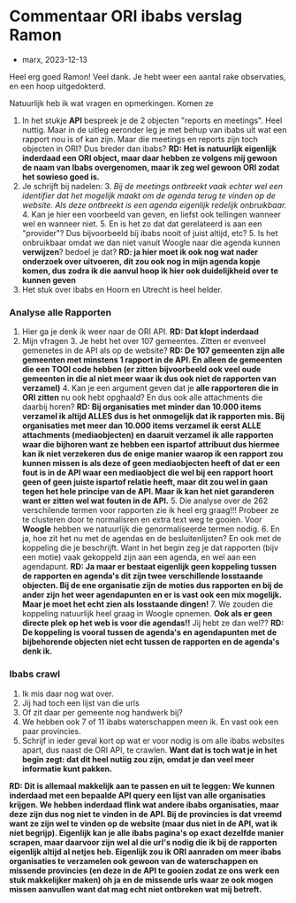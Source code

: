 # Commentaar ORI ibabs verslag Ramon

* marx, 2023-12-13

Heel erg goed Ramon! Veel dank. Je hebt weer een aantal rake observaties, en een hoop uitgedokterd.

Natuurlijk heb ik wat vragen en opmerkingen. Komen ze

1. In het stukje **API** bespreek je de 2 objecten "reports en meetings". Heel nuttig. Maar in de uitleg eeronder leg je met behup van ibabs uit wat een rapport nou is of kan zijn. Maar die meetings en reports zijn toch objecten in ORI? Dus breder dan ibabs? **RD: Het is natuurlijk eigenlijk inderdaad een ORI object, maar daar hebben ze volgens mij gewoon de naam van Ibabs overgenomen, maar ik zeg wel gewoon ORI zodat het sowieso goed is.** 
2. Je schrijft bij nadelen: 
    3. *Bij de meetings ontbreekt vaak echter wel een identifier dat het mogelijk maakt om de agenda terug te vinden op de website. Als deze ontbreekt is een agenda eigenlijk redelijk onbruikbaar.*
    4. Kan je hier een voorbeeld van geven, en liefst ook tellingen wanneer wel en wanneer niet. 
    5. En is het zo dat dat gerelateerd is aan een "provider"? Dus bijvoorbeeld bij ibabs nooit of juist altijd, etc?
    5. Is het onbruikbaar omdat we dan niet vanuit Woogle naar die agenda kunnen **verwijzen**? bedoel je dat?
       **RD: ja hier moet ik ook nog wat nader onderzoek over uitvoeren, dit zou ook nog in mijn agenda kopje komen, dus zodra ik die aanvul hoop ik hier ook duidelijkheid over te kunnen geven**
3. Het stuk over ibabs en Hoorn en Utrecht is heel helder.

### Analyse alle Rapporten

1. Hier ga je denk ik weer naar de ORI API. **RD: Dat klopt inderdaad**
2. Mijn vfragen
    3. Je hebt het over 107 gemeentes. Zitten er evenveel gemenetes in de API als op de website? **RD: De 107 gemeenten zijn alle gemeenten met minstens 1 rapport in de API. En alleen de gemeenten die een TOOI code hebben (er zitten bijvoorbeeld ook veel oude gemeenten in die al niet meer waar ik dus ook niet de rapporten van verzamel)**
    4. Kan je een argument geven dat je **alle rapporteren die in ORI zitten** nu ook hebt opghaald? En dus ook alle attachments die daarbij horen?
**RD: Bij organisaties met minder dan 10.000 items verzamel ik altijd ALLES dus is het onmogelijk dat ik rapporten mis. Bij organisaties met meer dan 10.000 items verzamel ik eerst ALLE attachments (mediaobjecten) en daaruit verzamel ik alle rapporten waar die bijhoren want ze hebben een ispartof attribuut dus hiermee kan ik niet verzekeren dus de enige manier waarop ik een rapport zou kunnen missen is als deze of geen mediaobjecten heeft of dat er een fout is in de API waar een mediaobject die wel bij een rapport hoort geen of geen juiste ispartof relatie heeft, maar dit zou wel in gaan tegen het hele principe van de API. Maar ik kan het niet garanderen want er zitten wel wat fouten in de API.**
    5. Die analyse over de 262 verschilende termen voor rapporten zie ik heel erg graag!!! Probeer ze te clusteren door te normalisren en extra text weg te gooien. Voor **Woogle** hebben we natuurlijk die genormaliseerde termen nodig.
    6. En ja, hoe zit het nu met de agendas en de besluitenlijsten? En ook met de koppeling die je beschrijft. Want in het begin zeg je dat rapporten (bijv een motie) vaak gekoppeld zijn aan een agenda, en wel aan een agendapunt. **RD: Ja maar er bestaat eigenlijk geen koppeling tussen de rapporten en agenda's dit zijn twee verschillende losstaande objecten. Bij de ene organisatie zijn de moties dus rapporten en bij de ander zijn het weer agendapunten en er is vast ook een mix mogelijk. Maar je moet het echt zien als losstaande dingen!**
    7. We zouden die koppeling natuurlijk heel graag in Woogle opnemen. **Ook als er geen directe plek op het web is voor die agendas!!** Jij hebt ze dan wel?? **RD: De koppeling is vooral tussen de agenda's en agendapunten met de bijbehorende objecten niet echt tussen de rapporten en de agenda's denk ik.**

    
### Ibabs crawl

1. Ik mis daar nog wat over.
2. Jij had toch een lijst van die urls
3. Of zit daar per gemeente nog handwerk bij? 
4. We hebben ook 7 of 11 ibabs waterschappen meen ik. En vast ook een paar provincies. 
5. Schrijf in ieder geval kort op wat er voor nodig is om alle ibabs websites apart, dus naast de ORI API, te crawlen. **Want dat is toch wat je in het begin zegt: dat dit heel nutiig zou zijn, omdat je dan veel meer informatie kunt pakken.**

**RD: Dit is allemaal makkelijk aan te passen en uit te leggen: We kunnen inderdaad met een bepaalde API query een lijst van alle organisaties krijgen. We hebben inderdaad flink wat andere ibabs organisaties, maar deze zijn dus nog niet te vinden in de API. Bij de provincies is dat vreemd want ze zijn wel te vinden op de website (maar dus niet in de API, wat ik niet begrijp). Eigenlijk kan je alle ibabs pagina's op exact dezelfde manier scrapen, maar daarvoor zijn wel al die url's nodig die ik bij de rapporten eigenlijk altijd al netjes heb. Eigenlijk zou ik ORI aanraden om meer ibabs organisaties te verzamelen ook gewoon van de waterschappen en missende provincies (en deze in de API te gooien zodat ze ons werk een stuk makkelijker maken) oh ja en de missende urls waar ze ook mogen missen aanvullen want dat mag echt niet ontbreken wat mij betreft.**
